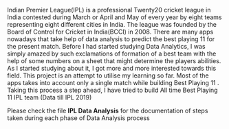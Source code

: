 
Indian Premier League(IPL) is a professional Twenty20 cricket league in India contested during March or April and May of every year by eight teams representing eight different cities in India. The league was founded by the Board of Control for Cricket in India(BCCI) in 2008. There are many apps nowadays that take help of data analysis to predict the best playing 11 for the present match. Before I had started studying Data Analytics, I was simply amazed by such exclamations of formation of a best team with the help of some numbers on a sheet that might determine the players abilities. As I started studying about it, I got more and more interested towards this field. This project is an attempt to utilise my learning so far. Most of the apps takes into account only a single match while building Best Playing 11 . Taking this process a step ahead, I have tried to build All time Best Playing 11 IPL team (Data till IPL 2019)

Please check the file **IPL Data Analysis** for the documentation of steps taken during each phase of Data Analysis process
